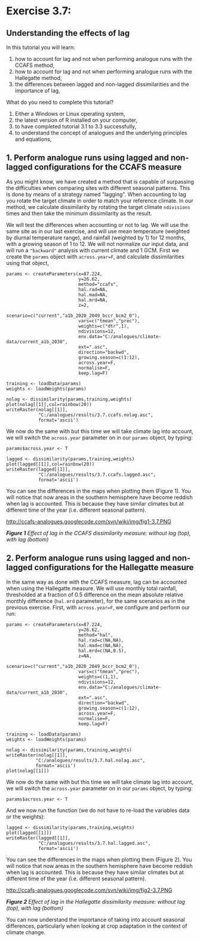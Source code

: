 # Exercise 3.7: #
## Understanding the effects of lag ##

In this tutorial you will learn:
  1. how to account for lag and not when performing analogue runs with the CCAFS method,
  1. how to account for lag and not when performing analogue runs with the Hallegatte method,
  1. the differences between lagged and non-lagged dissimilarities and the importance of lag,

What do you need to complete this tutorial?
  1. Either a Windows or Linux operating system,
  1. the latest version of R installed on your computer,
  1. to have completed tutorial 3.1 to 3.3 successfully,
  1. to understand the concept of analogues and the underlying principles and equations,


## 1. Perform analogue runs using lagged and non-lagged configurations for the CCAFS measure ##

As you might know, we have created a method that is capable of surpassing the difficulties when comparing sites with different seasonal patterns. This is done by means of a strategy named "lagging". When accounting to lag you rotate the target climate in order to match your reference climate. In our method, we calculate dissimilarity by rotating the target climate `ndivisions` times and then take the minimum dissimilarity as the result.

We will test the differences when accounting or not to lag. We will use the same site as in our last exercise, and will use mean temperature (weighted by diurnal temperature range), and rainfall (weighted by 1) for 12 months, with a growing season of 1 to 12. We will not normalize our input data, and will run a `"backward"` analysis with current climate and 1 GCM. First we create the `params` object with `across.year=F`, and calculate dissimilarities using that object,

```
params <- createParameters(x=87.224,
                           y=26.62,
                           method="ccafs",
                           hal.rad=NA,
                           hal.mad=NA,
                           hal.mrd=NA,
                           z=2,
                           scenario=c("current","a1b_2020_2049_bccr_bcm2_0"),
                           vars=c("tmean","prec"),
                           weights=c("dtr",1),
                           ndivisions=12,
                           env.data="C:/analogues/climate-data/current_a1b_2030",
                           ext=".asc",
                           direction="backwd",
                           growing.season=c(1:12),
                           across.year=F,
                           normalise=F,
                           keep.lag=F)

training <- loadData(params)
weights <- loadWeights(params)

nolag <- dissimilarity(params,training,weights)
plot(nolag[[1]],col=rainbow(20))
writeRaster(nolag[[1]],
            "C:/analogues/results/3.7.ccafs.nolag.asc",
            format='ascii')
```

We now do the same with but this time we will take climate lag into account, we will switch the `across.year` parameter on in our `params` object, by typing:

```
params$across.year <- T
```

```
lagged <- dissimilarity(params,training,weights)
plot(lagged[[1]],col=rainbow(20))
writeRaster(lagged[[1]],
            "C:/analogues/results/3.7.ccafs.lagged.asc",
            format='ascii')
```

You can see the differences in the maps when plotting them (Figure 1). You will notice that now areas in the southern hemisphere have become reddish when lag is accounted. This is because they have similar climates but at different time of the year (i.e. different seasonal pattern).

http://ccafs-analogues.googlecode.com/svn/wiki/img/fig1-3.7.PNG

_**Figure 1** Effect of lag in the CCAFS dissimilarity measure: without lag (top), with lag (bottom)_

## 2. Perform analogue runs using lagged and non-lagged configurations for the Hallegatte measure ##

In the same way as done with the CCAFS measure, lag can be accounted when using the Hallegatte measure. We will use monthly total rainfall, thresholded at a fraction of 0.5 difference on the mean absolute relative monthly difference (`hal.mrd` parameter), for the same scenarios as in the previous exercise. First, with `across.year=F`, we configure and perform our run:

```
params <- createParameters(x=87.224,
                           y=26.62,
                           method="hal",
                           hal.rad=c(NA,NA),
                           hal.mad=c(NA,NA),
                           hal.mrd=c(NA,0.5),
                           z=NA,
                           scenario=c("current","a1b_2020_2049_bccr_bcm2_0"),
                           vars=c("tmean","prec"),
                           weights=c(1,1),
                           ndivisions=12,
                           env.data="C:/analogues/climate-data/current_a1b_2030",
                           ext=".asc",
                           direction="backwd",
                           growing.season=c(1:12),
                           across.year=F,
                           normalise=F,
                           keep.lag=F)

training <- loadData(params)
weights <- loadWeights(params)

nolag <- dissimilarity(params,training,weights)
writeRaster(nolag[[1]],
           "C:/analogues/results/3.7.hal.nolag.asc",
           format='ascii')
plot(nolag[[1]])
```

We now do the same with but this time we will take climate lag into account, we will switch the `across.year` parameter on in our `params` object, by typing:

```
params$across.year <- T
```

And we now run the function (we do not have to re-load the variables data or the weights):

```
lagged <- dissimilarity(params,training,weights)
plot(lagged[[1]])
writeRaster(lagged[[1]],
            "C:/analogues/results/3.7.hal.lagged.asc",
            format='ascii')
```

You can see the differences in the maps when plotting them (Figure 2). You will notice that now areas in the southern hemisphere have become reddish when lag is accounted. This is because they have similar climates but at different time of the year (i.e. different seasonal pattern).

http://ccafs-analogues.googlecode.com/svn/wiki/img/fig2-3.7.PNG

_**Figure 2** Effect of lag in the Hallegatte dissimilarity measure: without lag (top), with lag (bottom)_

You can now understand the importance of taking into account seasonal differences, particularly when looking at crop adaptation in the context of climate change.